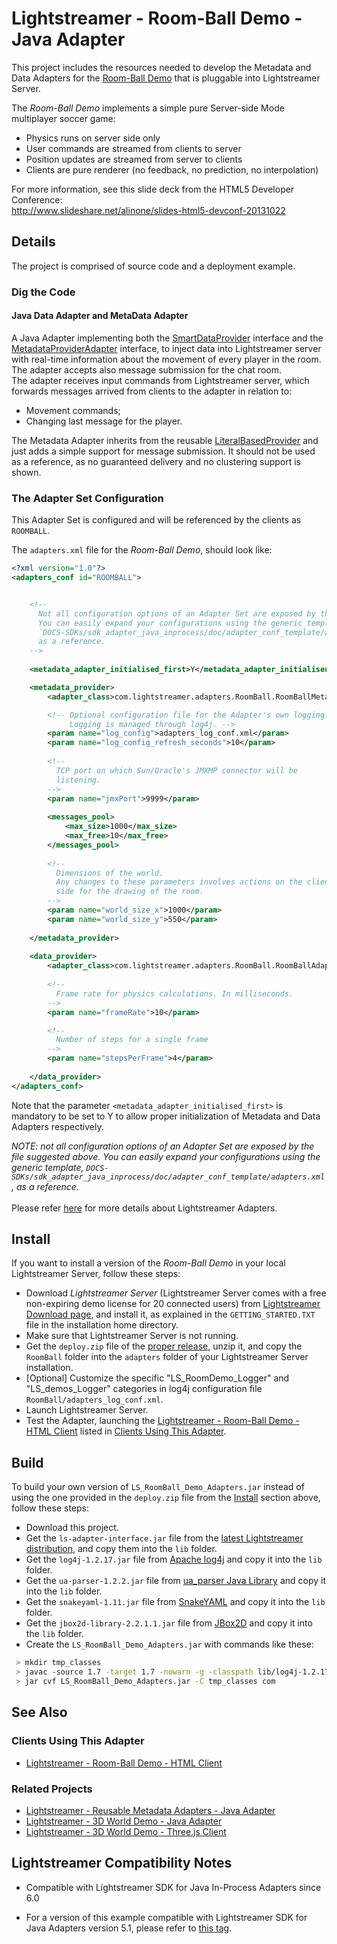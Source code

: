 # Lightstreamer - Room-Ball Demo - Java Adapter

<!-- START DESCRIPTION lightstreamer-example-roomball-adapter-java -->

This project includes the resources needed to develop the Metadata and Data Adapters for the [Room-Ball Demo](https://github.com/Lightstreamer/Lightstreamer-example-RoomBall-client-javascript) that is pluggable into Lightstreamer Server.<br>

The *Room-Ball Demo* implements a simple pure Server-side Mode multiplayer soccer game:
* Physics runs on server side only
* User commands are streamed from clients to server
* Position updates are streamed from server to clients
* Clients are pure renderer (no feedback, no prediction, no interpolation)
 
For more information, see this slide deck from the HTML5 Developer Conference:<br>
http://www.slideshare.net/alinone/slides-html5-devconf-20131022

## Details

The project is comprised of source code and a deployment example.

### Dig the Code

#### Java Data Adapter and MetaData Adapter

A Java Adapter implementing both the [SmartDataProvider](http://www.lightstreamer.com/docs/adapter_java_inprocess_api/com/lightstreamer/interfaces/data/SmartDataProvider.html) interface and the [MetadataProviderAdapter](http://www.lightstreamer.com/docs/adapter_java_inprocess_api/com/lightstreamer/interfaces/metadata/MetadataProviderAdapter.html) interface, to inject data into Lightstreamer server with real-time information about the movement of every player in the room. The adapter accepts also message submission for the chat room.<br>
The adapter receives input commands from Lightstreamer server, which forwards messages arrived from clients to the adapter in relation to:
* Movement commands;
* Changing last message for the player.

The Metadata Adapter inherits from the reusable [LiteralBasedProvider](https://github.com/Lightstreamer/Lightstreamer-example-ReusableMetadata-adapter-java) and just adds a simple support for message submission. It should not be used as a reference, as no guaranteed delivery and no clustering support is shown.

<!-- END DESCRIPTION lightstreamer-example-roomball-adapter-java -->

### The Adapter Set Configuration

This Adapter Set is configured and will be referenced by the clients as `ROOMBALL`. 

The `adapters.xml` file for the *Room-Ball Demo*, should look like:

```xml      
<?xml version="1.0"?>
<adapters_conf id="ROOMBALL">


    <!--
      Not all configuration options of an Adapter Set are exposed by this file. 
      You can easily expand your configurations using the generic template, 
      `DOCS-SDKs/sdk_adapter_java_inprocess/doc/adapter_conf_template/adapters.xml`,
      as a reference.
    -->
    
    <metadata_adapter_initialised_first>Y</metadata_adapter_initialised_first>

    <metadata_provider>
        <adapter_class>com.lightstreamer.adapters.RoomBall.RoomBallMetaAdapter</adapter_class>

        <!-- Optional configuration file for the Adapter's own logging.
             Logging is managed through log4j. -->
        <param name="log_config">adapters_log_conf.xml</param>
        <param name="log_config_refresh_seconds">10</param>
  
        <!--
          TCP port on which Sun/Oracle's JMXMP connector will be
          listening.
        -->
        <param name="jmxPort">9999</param>
        
        <messages_pool>
            <max_size>1000</max_size>
            <max_free>10</max_free>
        </messages_pool>
        
        <!--
          Dimensions of the world. 
          Any changes to these parameters involves actions on the client
          side for the drawing of the room.
        -->
        <param name="world_size_x">1000</param>
        <param name="world_size_y">550</param>
        
    </metadata_provider>
    
    <data_provider>
        <adapter_class>com.lightstreamer.adapters.RoomBall.RoomBallAdapter</adapter_class>
        
        <!--
          Frame rate for physics calculations. In milliseconds.
        -->
        <param name="frameRate">10</param>

        <!--
          Number of steps for a single frame
        -->
        <param name="stepsPerFrame">4</param>
          
    </data_provider>
</adapters_conf>
```
Note that the parameter `<metadata_adapter_initialised_first>` is mandatory to be set to Y to allow proper initialization of Metadata and Data Adapters respectively.<br>

<i>NOTE: not all configuration options of an Adapter Set are exposed by the file suggested above. 
You can easily expand your configurations using the generic template, `DOCS-SDKs/sdk_adapter_java_inprocess/doc/adapter_conf_template/adapters.xml`, as a reference.</i><br>
<br>
Please refer [here](http://www.lightstreamer.com/docs/base/General%20Concepts.pdf) for more details about Lightstreamer Adapters.

## Install

If you want to install a version of the *Room-Ball Demo* in your local Lightstreamer Server, follow these steps:

* Download *Lightstreamer Server* (Lightstreamer Server comes with a free non-expiring demo license for 20 connected users) from [Lightstreamer Download page](http://www.lightstreamer.com/download.htm), and install it, as explained in the `GETTING_STARTED.TXT` file in the installation home directory.
* Make sure that Lightstreamer Server is not running.
* Get the `deploy.zip` file of the [proper release](https://github.com/Lightstreamer/Lightstreamer-example-RoomBall-adapter-java/releases), unzip it, and copy the `RoomBall` folder into the `adapters` folder of your Lightstreamer Server installation.
* [Optional]  Customize the specific "LS_RoomDemo_Logger" and "LS_demos_Logger" categories in log4j configuration file `RoomBall/adapters_log_conf.xml`.
* Launch Lightstreamer Server.
* Test the Adapter, launching the [Lightstreamer - Room-Ball Demo - HTML Client](https://github.com/Lightstreamer/Lightstreamer-example-RoomBall-client-javascript) listed in [Clients Using This Adapter](https://github.com/Lightstreamer/Lightstreamer-example-RoomBall-adapter-java#clients-using-this-adapter).

## Build

To build your own version of `LS_RoomBall_Demo_Adapters.jar` instead of using the one provided in the `deploy.zip` file from the [Install](https://github.com/Lightstreamer/Lightstreamer-example-RoomBall-adapter-java#install) section above, follow these steps:

* Download this project.
* Get the `ls-adapter-interface.jar` file from the [latest Lightstreamer distribution](http://www.lightstreamer.com/download), and copy them into the `lib` folder.
* Get the `log4j-1.2.17.jar` file from [Apache log4j](https://logging.apache.org/log4j/1.2/) and copy it into the `lib` folder.
* Get the `ua-parser-1.2.2.jar` file from [ua_parser Java Library](https://github.com/tobie/ua-parser/tree/master/java) and copy it into the `lib` folder.
* Get the `snakeyaml-1.11.jar` file from [SnakeYAML](https://code.google.com/p/snakeyaml/) and copy it into the `lib` folder.
* Get the `jbox2d-library-2.2.1.1.jar` file from [JBox2D](https://code.google.com/p/jbox2d/) and copy it into the `lib` folder.
* Create the `LS_RoomBall_Demo_Adapters.jar` with commands like these:
```sh
 > mkdir tmp_classes
 > javac -source 1.7 -target 1.7 -nowarn -g -classpath lib/log4j-1.2.17.jar;lib/ls-adapter-interface.jar;lib/jbox2d-library-2.2.1.1.jar;lib/ua-parser-1.2.2.jar;lib/snakeyaml-1.11.jar -sourcepath src/ -d tmp_classes src/com/lightstreamer/adapters/RoomBall/RoomBallAdapter.java
 > jar cvf LS_RoomBall_Demo_Adapters.jar -C tmp_classes com
```

## See Also

### Clients Using This Adapter
<!-- START RELATED_ENTRIES -->

* [Lightstreamer - Room-Ball Demo - HTML Client](https://github.com/Lightstreamer/Lightstreamer-example-RoomBall-client-javascript)

### Related Projects

* [Lightstreamer - Reusable Metadata Adapters - Java Adapter](https://github.com/Lightstreamer/Lightstreamer-example-ReusableMetadata-adapter-java)
* [Lightstreamer - 3D World Demo - Java Adapter](https://github.com/Lightstreamer/Lightstreamer-example-3DWorld-adapter-java)
* [Lightstreamer - 3D World Demo - Three.js Client](https://github.com/Lightstreamer/Lightstreamer-example-3DWorld-client-javascript)

<!-- END RELATED_ENTRIES -->
## Lightstreamer Compatibility Notes

* Compatible with Lightstreamer SDK for Java In-Process Adapters since 6.0
- For a version of this example compatible with Lightstreamer SDK for Java Adapters version 5.1, please refer to [this tag](https://github.com/Lightstreamer/Lightstreamer-example-RoomBall-adapter-java/tree/for_Lightstreamer_5.1).
